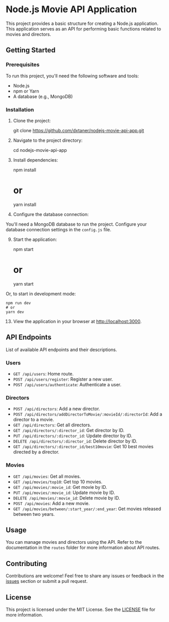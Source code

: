 
Node.js Movie API Application
=============================

This project provides a basic structure for creating a Node.js application. This application serves as an API for performing basic functions related to movies and directors.

Getting Started
---------------

### Prerequisites

To run this project, you'll need the following software and tools:

*   Node.js
*   npm or Yarn
*   A database (e.g., MongoDB)

### Installation

1.  Clone the project:

    git clone https://github.com/dxtaner/nodejs-movie-api-app.git

3.  Navigate to the project directory:

    cd nodejs-movie-api-app

5.  Install dependencies:

    npm install
    # or
    yarn install

7.  Configure the database connection:

You'll need a MongoDB database to run the project. Configure your database connection settings in the `config.js` file.

9.  Start the application:

    npm start
    # or
    yarn start

Or, to start in development mode:

    npm run dev
    # or
    yarn dev

13.  View the application in your browser at [http://localhost:3000](http://localhost:3000).

API Endpoints
-------------

List of available API endpoints and their descriptions.

### Users

- `GET /api/users`: Home route.
- `POST /api/users/register`: Register a new user.
- `POST /api/users/authenticate`: Authenticate a user.


### Directors

- `POST /api/directors`: Add a new director.
- `POST /api/directors/addDirectorToMovie/:movieId/:directorId`: Add a director to a movie.
- `GET /api/directors`: Get all directors.
- `GET /api/directors/:director_id`: Get director by ID.
- `PUT /api/directors/:director_id`: Update director by ID.
- `DELETE /api/directors/:director_id`: Delete director by ID.
- `GET /api/directors/:director_id/best10movie`: Get 10 best movies directed by a director.


### Movies

- `GET /api/movies`: Get all movies.
- `GET /api/movies/top10`: Get top 10 movies.
- `GET /api/movies/:movie_id`: Get movie by ID.
- `PUT /api/movies/:movie_id`: Update movie by ID.
- `DELETE /api/movies/:movie_id`: Delete movie by ID.
- `POST /api/movies`: Add a new movie.
- `GET /api/movies/between/:start_year/:end_year`: Get movies released between two years.




Usage
-----

You can manage movies and directors using the API. Refer to the documentation in the `routes` folder for more information about API routes.

Contributing
------------

Contributions are welcome! Feel free to share any issues or feedback in the [issues](https://github.com/dxtaner/nodejs-movie-api-app/issues) section or submit a pull request.

License
-------

This project is licensed under the MIT License. See the [LICENSE](LICENSE) file for more information.
